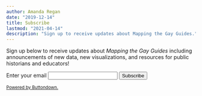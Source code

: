 ```yaml
---
author: Amanda Regan
date: "2019-12-14"
title: Subscribe
lastmod: "2021-04-14"
description: "Sign up to receive updates about Mapping the Gay Guides."
---
```

Sign up below to receive updates about _Mapping the Gay Guides_ including announcements of new data, new visualizations, and resources for public historians and educators!

<form
  action="https://buttondown.email/api/emails/embed-subscribe/gayguides"
  method="post"
  target="popupwindow"
  onsubmit="window.open('https://buttondown.email/gayguides', 'popupwindow')"
  class="embeddable-buttondown-form">
  <label for="bd-email">Enter your email</label>
  <input type="email" name="email" id="bd-email" />
  <input type="hidden" value="1" name="embed" />
  <input type="submit" value="Subscribe" />
  <p><small>
    <a href="https://buttondown.email" target="_blank">Powered by Buttondown.</a>
  </small></p>
</form>
